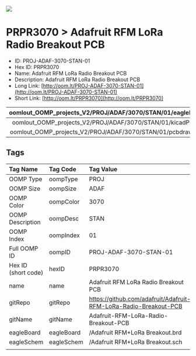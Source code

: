 


  
![][im]
# PRPR3070 > Adafruit RFM LoRa Radio Breakout PCB

- ID: PROJ-ADAF-3070-STAN-01
- Hex ID: PRPR3070
- Name: Adafruit RFM LoRa Radio Breakout PCB
- Description: Adafruit RFM LoRa Radio Breakout PCB
- Long Link: [http://oom.lt/PROJ-ADAF-3070-STAN-01](http://oom.lt/PROJ-ADAF-3070-STAN-01)
- Short Link: [http://oom.lt/PRPR3070](http://oom.lt/PRPR3070)
  

|oomlout_OOMP_projects_V2/PROJ/ADAF/3070/STAN/01/eagleImage.png|oomlout_OOMP_projects_V2/PROJ/ADAF/3070/STAN/01/eagleSchemImage.png|oomlout_OOMP_projects_V2/PROJ/ADAF/3070/STAN/01/kicadPcb3dFront.png|oomlout_OOMP_projects_V2/PROJ/ADAF/3070/STAN/01/kicadPcb3dBack.png|
| :---: | :---: | :---: | :---: |
|oomlout_OOMP_projects_V2/PROJ/ADAF/3070/STAN/01/kicadPcb3d.png|oomlout_OOMP_projects_V2/PROJ/ADAF/3070/STAN/01/bomBack.png|oomlout_OOMP_projects_V2/PROJ/ADAF/3070/STAN/01/bomFront.png|oomlout_OOMP_projects_V2/PROJ/ADAF/3070/STAN/01/pcbdraw.svg|
|oomlout_OOMP_projects_V2/PROJ/ADAF/3070/STAN/01/pcbdrawBack.svg||||

## Tags
  

|Tag Name|Tag Code|Tag Value|
| :--- | :--- | :--- |
|OOMP Type|oompType|PROJ|
|OOMP Size|oompSize|ADAF|
|OOMP Color|oompColor|3070|
|OOMP Description|oompDesc|STAN|
|OOMP Index|oompIndex|01|
|Full OOMP ID|oompID|PROJ-ADAF-3070-STAN-01|
|Hex ID (short code)|hexID|PRPR3070|
|name|name|Adafruit RFM LoRa Radio Breakout PCB|
|gitRepo|gitRepo|https://github.com/adafruit/Adafruit-RFM-LoRa-Radio-Breakout-PCB|
|gitName|gitName|Adafruit-RFM-LoRa-Radio-Breakout-PCB|
|eagleBoard|eagleBoard|/Adafruit RFM+LoRa Breakout.brd|
|eagleSchem|eagleSchem|/Adafruit RFM+LoRa Breakout.sch|
||||



[im]: PROJ/ADAF/3070/STAN/01/kicadPcb3d_450.png
